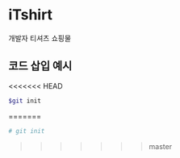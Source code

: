 # iTshirt
개발자 티셔츠 쇼핑물

## 코드 삽입 예시
<<<<<<< HEAD
```sh
$git init
```
=======
``` sh
# git init
```

>>>>>>> master
